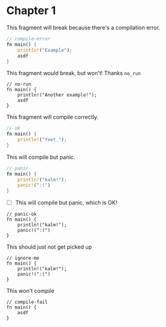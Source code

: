 # Chapter 1

This fragment will break because there's a compilation error.

```rust
// compile-error
fn main() {
    println!("Example");
    asdf
}
```

This fragment would break, but won't! Thanks `no_run`

```rust,no_run
// no-run
fn main() {
    println!("Another example!");
    asdf
}
```

This fragment will compile correctly.

```rust
// ok
fn main() {
    println!("Yeet.");
}
```

This will compile but panic.

```rust
// panic
fn main() {
    println!("kalm!");
    panic!(":(")
}
```

  * [ ] This will compile but panic, which is OK!
```rust,should_panic
// panic-ok
fn main() {
    println!("kalm!");
    panic!(":(")
}
```

This should just not get picked up

```rust,ignore
// ignore-me
fn main() {
    println!("kalm!");
    panic!(":(")
}
```

This won't compile

```rust,compile_fail
// compile-fail
fn main() {
    asdf
}
```
